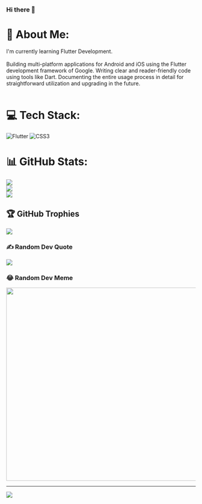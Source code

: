 ### Hi there 👋

# 💫 About Me:
I'm currently learning Flutter Development.<br><br>
 Building multi-platform applications for Android and iOS using the Flutter development framework of Google. Writing clear and reader-friendly code using tools like Dart. Documenting the entire usage process in detail for straightforward utilization and upgrading in the future.<br><br>


# 💻 Tech Stack:
![Flutter](https://img.shields.io/badge/Flutter-%2302569B.svg?style=for-the-badge&logo=Flutter&logoColor=white) ![CSS3](https://img.shields.io/badge/css3-%231572B6.svg?style=for-the-badge&logo=css3&logoColor=white)
# 📊 GitHub Stats:
![](https://github-readme-stats.vercel.app/api?username=SaquibKhan&theme=dark&hide_border=false&include_all_commits=true&count_private=true)<br/>
![](https://github-readme-streak-stats.herokuapp.com/?user=SaquibKhan&theme=dark&hide_border=false)<br/>
![](https://github-readme-stats.vercel.app/api/top-langs/?username=SaquibKhan&theme=dark&hide_border=false&include_all_commits=true&count_private=true&layout=compact)

## 🏆 GitHub Trophies
![](https://github-profile-trophy.vercel.app/?username=SaquibKhan&theme=radical&no-frame=false&no-bg=false&margin-w=4)

### ✍️ Random Dev Quote
![](https://quotes-github-readme.vercel.app/api?type=horizontal&theme=radical)

### 😂 Random Dev Meme
<img src="https://random-memer.herokuapp.com/" width="512px"/>

---
[![](https://visitcount.itsvg.in/api?id=SaquibKhan&icon=0&color=0)](https://visitcount.itsvg.in)

<!-- Proudly created with GPRM ( https://gprm.itsvg.in ) -->
